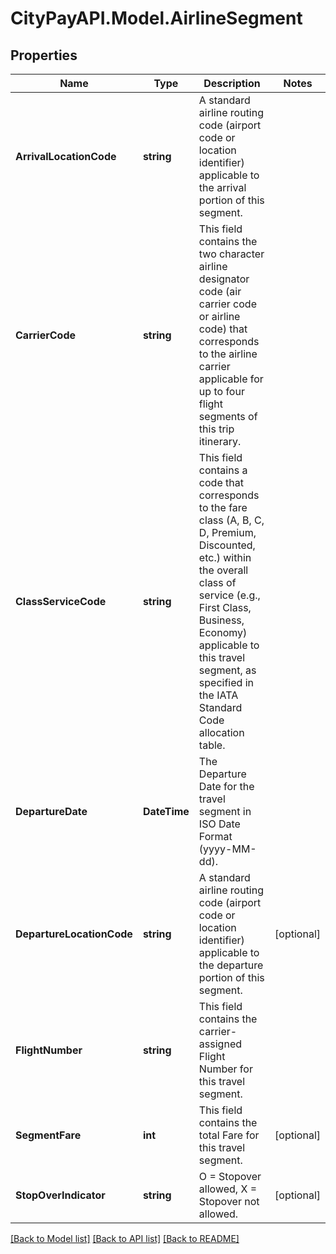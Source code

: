 # CityPayAPI.Model.AirlineSegment

## Properties

Name | Type | Description | Notes
------------ | ------------- | ------------- | -------------
**ArrivalLocationCode** | **string** | A standard airline routing code (airport code or location identifier) applicable to the arrival portion of this segment.  | 
**CarrierCode** | **string** | This field contains the two character airline designator code (air carrier code or airline code) that corresponds to the airline carrier applicable for up to four flight segments of this trip itinerary.  | 
**ClassServiceCode** | **string** | This field contains a code that corresponds to the fare class (A, B, C, D, Premium, Discounted, etc.) within the overall class of service (e.g., First Class, Business, Economy) applicable to this travel segment, as specified in the IATA Standard Code allocation table.  | 
**DepartureDate** | **DateTime** | The Departure Date for the travel segment in ISO Date Format (yyyy-MM-dd). | 
**DepartureLocationCode** | **string** | A standard airline routing code (airport code or location identifier) applicable to the departure portion of this segment.  | [optional] 
**FlightNumber** | **string** | This field contains the carrier-assigned Flight Number for this travel segment. | 
**SegmentFare** | **int** | This field contains the total Fare for this travel segment. | [optional] 
**StopOverIndicator** | **string** | O &#x3D; Stopover allowed, X &#x3D; Stopover not allowed. | [optional] 

[[Back to Model list]](../README.md#documentation-for-models) [[Back to API list]](../README.md#documentation-for-api-endpoints) [[Back to README]](../README.md)


